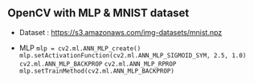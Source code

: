 ## OpenCV with MLP & MNIST dataset 
- Dataset : https://s3.amazonaws.com/img-datasets/mnist.npz


- MLP
 `mlp = cv2.ml.ANN_MLP_create()`
 `mlp.setActivationFunction(cv2.ml.ANN_MLP_SIGMOID_SYM, 2.5, 1.0)`
 `cv2.ml.ANN_MLP_BACKPROP`
 `cv2.ml.ANN_MLP_RPROP`
 `mlp.setTrainMethod(cv2.ml.ANN_MLP_BACKPROP)`
